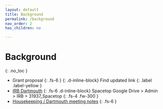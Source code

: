 ```yaml
---
layout: default
title: Background
permalink: /background
nav_order: 2
has_children: no

---
```


# Background
{: .no_toc }



* Grant proposal
{: .fs-6 }
{: .d-inline-block}
Find updated link
{: .label .label-yellow }
* [IRB Dartmouth](https://drive.google.com/drive/folders/1GDJcX5FVgFdGSFUr7BpS_RzAU40dBTIs?usp=sharing)
{: .fs-6 .d-inline-block}
Spacetop Google Drive > Admin > IRB > 31937_Spacetop
{: .fs-4 .fw-300 }
* [Housekeeping / Dartmouth meeting notes](https://docs.google.com/document/d/1n40cd_tpweWnyJhhAw2N_eQjr18MHgZkQYiiOobZBiU/edit?usp=sharing)
{: .fs-6 }
